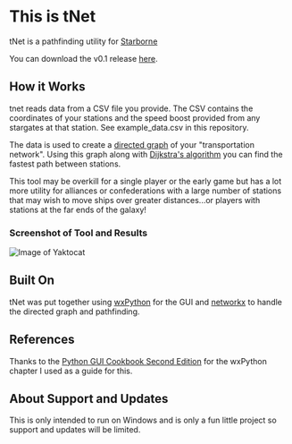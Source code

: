 # This is tNet
tNet is a pathfinding utility for [Starborne](https://www.starborne.com/)

You can download the v0.1 release [here](https://github.com/jzmiller1/tnet/files/1464357/tNet.zip).

## How it Works
tnet reads data from a CSV file you provide.  The CSV contains the coordinates of
your stations and the speed boost provided from any stargates at that station. 
See example_data.csv in this repository.

The data is used to create a [directed graph](https://en.wikipedia.org/wiki/Directed_graph)
of your "transportation network".  Using this graph along with 
[Dijkstra's algorithm](https://en.wikipedia.org/wiki/Dijkstra%27s_algorithm) you
can find the fastest path between stations.

This tool may be overkill for a single player or the early game but has a lot 
more utility for alliances or confederations with a large number of stations 
that may wish to move ships over greater distances...or players with stations at
the far ends of the galaxy!

### Screenshot of Tool and Results
![Image of Yaktocat](https://raw.githubusercontent.com/jzmiller1/tnet/master/example.JPG)

## Built On
tNet was put together using [wxPython](https://www.wxpython.org/) for the GUI 
and [networkx](https://networkx.github.io/) to handle the directed graph and 
pathfinding.

## References
Thanks to the [Python GUI Cookbook Second Edition](https://www.packtpub.com/application-development/python-gui-programming-cookbook-second-edition)
for the wxPython chapter I used as a guide for this.

## About Support and Updates
This is only intended to run on Windows and is only a fun little project so support
and updates will be limited.
